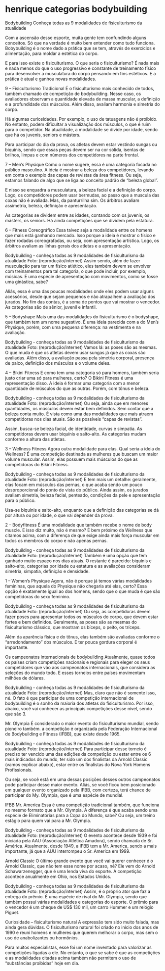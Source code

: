 # henrique categorias bodybuilding
Bodybuilding 
Conheça todas as 9 modalidades de fisiculturismo da atualidade

Com a ascensão desse esporte, muita gente tem confundindo alguns conceitos. Só que na verdade é muito bem entender como tudo funciona. Bobybuilding é o nome dado a prática que se tem, através de exercícios e alimentação, para moldar a estética do corpo. 

E para isso existe o fisiculturismo. O que seria o fisiculturismo? É nada mais e nada menos do que o uso progressivo e constante de treinamento físico para desenvolver a musculatura do corpo pensando em fins estéticos. E a prática é atual e ganhou novas modalidades. 

9 – Fisiculturismo Tradicional
É o fisiculturismo mais conhecido de todos, também chamado de competição de bodybuilding. Nesse caso, os avaliadores observam a quantidade elevada de massa muscular, a definição e a profundidade dos músculos. Além disso, avaliam harmonia e simetria do corpo.

Há algumas curiosidades. Por exemplo, o uso de tatuagens não é proibido. No entanto, podem dificultar a visualização dos músculos, o que é ruim para o competidor. Na atualidade, a modalidade se divide por idade, sendo que há os juvenis, seniors e másters. 

Para participar do dia da prova, os atletas devem estar vestindo sungas ou biquínis, sendo que essas peças devem ser na cor sólida, isentas de brilhos, limpas e com números dos competidores na parte frontal. 

7 – Men’s Physique
Como o nome sugere, essa é uma categoria focada no público masculino. A ideia é mostrar a beleza dos competidores, levando em conta o exemplo das capas de revistas da área fitness. Ou seja, estamos falando de algo que se liga ao conceito padrão de “beleza global”. 

E nisso se enquadra a musculatura, a beleza facial e a definição do corpo. Logo, os competidores podem usar bermudas, ao passo que a muscula das coxas não é avaliada. Mas, da panturrilha sim. Os árbitros avaliam assimetria, beleza, definição e apresentação. 

As categorias se dividem entre as idades, contando com os juvenis, os másters, os seniors. Há ainda competições que se dividem pela estatura.

6 – Fitness Coreográfico
Essa talvez seja a modalidade entre os homens que mais está ganhando mercado. Isso porque a ideia é mostrar o físico e fazer rodadas coreografadas, ou seja, com apresentação artística. Logo, os árbitros avaliam as linhas gerais dos atletas e a apresentação. 

Bodybuilding - conheça todas as 9 modalidades de fisiculturismo da atualidade
Foto: (reprodução/internet)
Assim sendo, além de fazer musculação para ter um físico atlético, eles também devem se envolver com treinamentos para tal categoria, o que pode incluir, por exemplo, músicas. É uma espécie de apresentação com movimentos, como se fosse uma ginástica, sabe?

Aliás, essa é uma das poucas modalidades onde eles podem usar alguns acessórios, desde que sejam pequenos e não atrapalhem a avaliação dos jurados. No fim das contas, é a soma de pontos que vai mostrar o vencedor. As categorias são de sênior, juvenil e infantil. 

5 – Bodyshape
Mais uma das modalidades do fisiculturismo é o bodyshape, que também tem um nome sugestivo. É uma ideia parecida com a do Men’s Physique, porém, com uma pequena diferença: na vestimenta e na avaliação.

Bodybuilding - conheça todas as 9 modalidades de fisiculturismo da atualidade
Foto: (reprodução/internet)
Vamos lá: as poses são as mesmas. O que muda é que os atletas devem usar sungas já que as coxas são avaliadas. Além disso, a avaliação passa pela simetria corporal, presença de palco, definição dos músculos e o volume deles. 

4 – Bikini Fitness
E como tem uma categoria só para homens, também seria justo criar uma só para mulheres, certo? O Bikini Fitness é uma representação disso. A ideia é formar uma categoria com a menor quantidade de músculos do que as outras. Porém, com tônus e beleza. 

Bodybuilding - conheça todas as 9 modalidades de fisiculturismo da atualidade
Foto: (reprodução/internet)
Ou seja, ainda que em menores quantidades, os músculos devem estar bem definidos. Sem contar que a beleza conta muito. É vista como uma das modalidades que mais atraem competidoras nos dias atuais. São as possíveis “capas de revistas”. 

Assim, busca-se beleza facial, de identidade, curvas e simpatia. As competidoras devem usar biquínis e salto-alto. As categorias mudam conforme a altura das atletas. 

3 – Wellness Fitness
Agora outra modalidade para elas. Qual seria a ideia do Wellness? É uma competição destinada as mulheres que buscam um maior volume muscular. Assim, elas possuem mais músculos do que as competidoras do Bikini Fitness.

Bodybuilding - conheça todas as 9 modalidades de fisiculturismo da atualidade
Foto: (reprodução/internet)
E tem mais um detalhe: geralmente, elas focam em músculos das pernas, o que acaba sendo um pouco desproporcional do ponto de vista do público. Ainda assim, os jurados avaliam simetria, beleza facial, penteado, condições da pele e apresentação para o público. 

Usa-se biquínis e salto-alto, enquanto que a definição das categorias se dá por altura ou por idade, o que vai depender da prova. 

2 – Bodyfitness
É uma modalidade que também recebe o nome de body muscle. E isso diz muito, não é mesmo? É bem próximo da Wellness que citamos acima, com a diferença de que exige ainda mais força muscular em todos os membros do corpo e não apenas pernas. 

Bodybuilding - conheça todas as 9 modalidades de fisiculturismo da atualidade
Foto: (reprodução/internet)
Também é uma opção que tem ganhado muito espaço nos dias atuais. O restante é parecido: biquínis e salto-alto, categorias por idade ou estatura e as avaliações consideram simetria, simpatia, definição e densidade. 

1 – Women’s Physique
Agora, não é porque já temos várias modalidades femininas, que aquela do Physique não chegaria até elas, certo? Essa opção é exatamente igual ao dos homens, sendo que o que muda é que são competidoras do sexo feminino. 

Bodybuilding - conheça todas as 9 modalidades de fisiculturismo da atualidade
Foto: (reprodução/internet)
Ou seja, as competidoras devem fazer poses para apresentar todos os músculos do corpo, que devem estar fortes e bem definidos. Geralmente, as poses são as mesmas do fisiculturismo clássico, que mostram os bíceps, o peito, os tríceps. 

Além da aparência física e do tônus, elas também são avaliadas conforme o “arredondamento” dos músculos. E ter pouca gordura corporal é importante. 



Os campeonatos internacionais de bodybuilding
Atualmente, quase todos os países criam competições nacionais e regionais para eleger os seus competidores que vão aos campeonatos internacionais, que considera as seleções do mundo todo. E esses torneios entre países movimentam milhões de dólares.

Bodybuilding - conheça todas as 9 modalidades de fisiculturismo da atualidade
Foto: (reprodução/internet)
Mas, claro que não é somente isso, né. O fato é que participar de uma competição internacional de bodybuilding é o sonho da maioria dos atletas do fisiculturismo. Por isso, abaixo, você vai conhecer as principais competições desse nível, sendo que são 3.

Mr. Olympia
É considerado o maior evento do fisiculturismo mundial, sendo pioneiro também. a competição é organizada pela Federação Internacional de Bodybuilding e Fitness (IFBB), que existe desde 1965.

Bodybuilding - conheça todas as 9 modalidades de fisiculturismo da atualidade
Foto: (reprodução/internet)
Para participar desse torneio é preciso ter vencido uma das edições da competição ou estar entre os 6 mais indicados do mundo, ter sido um dos finalistas da Arnold Classic (vamos explicar abaixo), estar entre os finalistas do Nova York Homens Profissionais.

Ou seja, se você está em uma dessas posições desses outros campeonatos pode participar desse maior evento. Aliás, se você ficou bem posicionado em qualquer evento organizado pela IFBB, com certeza, terá chance de participar do My. Olympia, que é uma espécie de mundial.

IFBB Mr. America
Essa é uma competição tradicional também, que funciona no mesmo formato que a Mr. Olympia. A diferença é que acaba sendo uma espécie de Eliminatórias para a Copa do Mundo, sabe? Ou seja, um treino estágio para quem vai para a Mr. Olympia. 

Bodybuilding - conheça todas as 9 modalidades de fisiculturismo da atualidade
Foto: (reprodução/internet)
O evento acontece desde 1939 e foi iniciada pela AAU (Associação Atlética Amadora), sendo chamada de Sr. América. Atualmente, desde 1949, a IFBB tem a Mr. America, sendo a mais importante, já que a AUU interrompeu o Sr. America em 1999.

Arnold Classic
O último grande evento que você vai querer conhecer é o Arnold Classic, que não tem esse nome por acaso, né? Ele vem do Arnold Schawarzenegger, que é uma lenda viva do esporte. A competição acontece anualmente em Ohio, nos Estados Unidos.

Bodybuilding - conheça todas as 9 modalidades de fisiculturismo da atualidade
Foto: (reprodução/internet)
Assim, é o próprio ator que faz a entrega do prêmio. É uma espécie de rival do Mr. Olympia, sendo que também possui várias modalidades e categorias do esporte. O prêmio para o vencedor é um cheque de US$ 130 mil, um carro Hummer e um relógio Piguet. 



Curiosidade – fisiculturismo natural
A expressão tem sido muito falada, mas ainda gera dúvidas. O fisiculturismo natural foi criado no início dos anos de 1990 e reuni homens e mulheres que querem melhorar o corpo, mas sem o uso de anabolizantes ou hormônios.

Para muitos especialistas, esse foi um nome inventado para valorizar as competições ligadas a ele. No entanto, o que se sabe é que as competições e as modalidades citadas acima também não permitem o uso de “substâncias proibidas” hoje em dia. 
